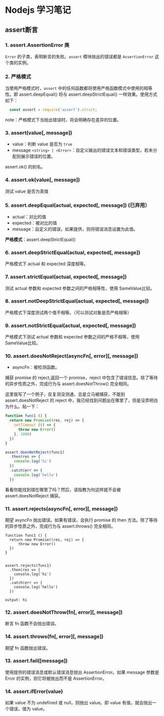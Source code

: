 # Nodejs 学习笔记

## assert断言

### 1. assert.AssertionError 类

`Error` 的子类，表明断言的失败。`assert` 模块抛出的错误都是 `AssertionError` 这个类的实例。

### 2. 严格模式

当使用严格模式时，`assert` 中的任何函数都将使用严格函数模式中使用的相等性。即 assert.deepEqual() 将与 assert.deepStrictEqual() 一样效果。使用方式如下：

```js
  const assert = require('assert').strict;
```

note：严格模式下当抛出错误时，将会明确存在差异的位置。

### 3. assert(value[, message])

* value：判断 value 是否为 `true`
* message `<string> | <Error>`：自定义输出的错误文本和错误类型，若未分配则展示错误的位置。

assert.ok() 的别名。

### 4. assert.ok(value[, message])

测试 value 是否为真值

### 5. assert.deepEqual(actual, expected[, message]) (已弃用）

* actual：对比的值
* expected：被对比的值
* message：自定义的错误，如果提供，则将错误消息设置为此值。

**严格模式**：assert.deepStrictEqual()

### 6. assert.deepStrictEqual(actual, expected[, message])

严格模式下 actual 和 expected 深度相等。

### 7. assert.strictEqual(actual, expected[, message])

测试 actual 参数和 expected 参数之间的严格相等性，使用 SameValue比较。

### 8. assert.notDeepStrictEqual(actual, expected[, message])

严格模式下深度测试两个值不相等。（可以测试对象是否严格相等）

### 9. assert.notStrictEqual(actual, expected[, message])

严格模式下测试 actual 参数和 expected 参数之间的严格不相等，使用 SameValue比较。

### 10. assert.doesNotReject(asyncFn[, error][, message])

* asyncFn：被检测函数。

捕获 promise 的 reject,返回一个 promise，reject 中包含了错误信息。除了等待的异步性质之外，完成行为与 assert.doesNotThrow() 完全相同。

这里我写了一个例子，反复测没测通，总是立马被捕获，不能到 assert.doesNotReject 的 reject 中，我已经找到问题出在哪里了，但是没弄明白为什么。贴一下：

```js
function func1 () {
  return new Promise((res, rej) => {
    setTimeout (() => {
      throw new Error()
    }, 1000)
  })
}

assert.doesNotReject(func1)
  .then(res => {
    console.log('hi')
  })
  .catch(err => {
    console.log('hello')
  })
```

看看你能找到错在哪里了吗？然后，请指教为何这样就不会被 assert.doesNotReject 捕获。

### 11. assert.rejects(asyncFn[, error][, message])

期望 asyncFn 抛出错误。如果有错误，会执行 promise 的 then 方法。除了等待的异步性质之外，完成行为与 assert.throws() 完全相同。

```
function func1 () {
  return new Promise((res, rej) => {
      throw new Error()
  })
}


assert.rejects(func1)
  .then(res => {
    console.log('hi')
  })
  .catch(err => {
    console.log('hello')
  })
  
output: hi
```

### 12. assert.doesNotThrow(fn[, error][, message])

断言 fn 函数不会抛出错误。

### 14. assert.throws(fn[, error][, message])

期望 fn 函数抛出错误。

### 13. assert.fail([message])

使用提供的错误消息或默认错误消息抛出 AssertionError。如果 message 参数是 Error 的实例，则它将被抛出而不是 AssertionError。

### 14. assert.ifError(value)

如果 value 不为 undefined 或 null，则抛出 value。即 value 有值，就会抛出一个错误，值为 value。


